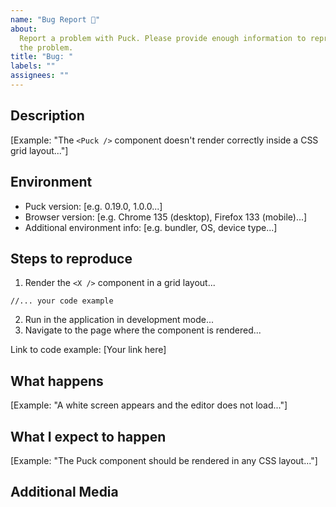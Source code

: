 ```yaml
---
name: "Bug Report 🐛"
about:
  Report a problem with Puck. Please provide enough information to reproduce
  the problem.
title: "Bug: "
labels: ""
assignees: ""
---
```


## Description

[Example: "The `<Puck />` component doesn't render correctly inside a CSS grid layout..."]

<!--
  Provide a clear and concise description of the bug.
  Don't assume we know anything about your repository or codebase.
  Keep it centered around Puck—avoid detailing your use case unless
  it directly helps explain the issue.
  Test the issue using the latest version of Puck to confirm it hasn’t
  already been fixed.
  Include screenshots or videos if helpful.
-->

## Environment

- Puck version: [e.g. 0.19.0, 1.0.0...]
- Browser version: [e.g. Chrome 135 (desktop), Firefox 133 (mobile)...]
- Additional environment info: [e.g. bundler, OS, device type...]

<!--
  Include relevant environment details such as Puck version, browser,
  bundling tools, operating system, or anything else that might be relevant.
-->

## Steps to reproduce

1. Render the `<X />` component in a grid layout...

```tsx
//... your code example
```

2. Run in the application in development mode...
3. Navigate to the page where the component is rendered...

<!--
  Provide clear steps with code examples so that we can verify the bug.
  Avoid adding dependencies other than Puck.

  Issues without reproduction steps or code examples may be immediately
  closed as not actionable.
-->

Link to code example: [Your link here]

<!--
  If possible, provide a CodeSandbox (https://codesandbox.io/s/new), a link to a
  repository on GitHub, or provide a minimal code example that demonstrates the
  problem.

  Screenshots or recordings are welcome if they help clarify the problem.

  For help on providing minimal, reproducible examples: https://stackoverflow.com/help/mcve
-->

## What happens

[Example: "A white screen appears and the editor does not load..."]

<!--
  State what is the result of the steps above.
  Keep the explanation short and clear.
-->

## What I expect to happen

[Example: "The Puck component should be rendered in any CSS layout..."]

<!--
  State what was the result you expected from the steps above.
  Keep the explanation short and clear.
-->

## Additional Media

<!--
  Include any screenshots, videos, or other relevant media that may help
  visualize the issue or demonstrate the behavior.
-->
